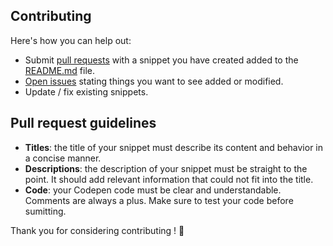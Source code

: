 ## Contributing

Here's how you can help out:

- Submit [pull requests](https://github.com/christopherkade/css-snippets/pulls) with a snippet you have created added to the [README.md](https://github.com/christopherkade/css-snippets/blob/master/README.md) file.
- [Open issues](https://github.com/christopherkade/css-snippets/issues/new) stating things you want to see added or modified.
- Update / fix existing snippets.

## Pull request guidelines

- **Titles**: the title of your snippet must describe its content and behavior in a concise manner.
- **Descriptions**: the description of your snippet must be straight to the point. It should add relevant information that could not fit into the title.
- **Code**: your Codepen code must be clear and understandable. Comments are always a plus. Make sure to test your code before sumitting.

Thank you for considering contributing ! :heart_decoration: 